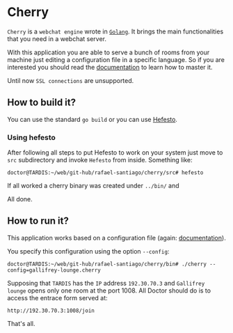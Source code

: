 # Cherry

``Cherry`` is a ``webchat engine`` wrote in [``Golang``](https://github.com/golang/go). It brings the main functionalities that you need in a webchat server.

With this application you are able to serve a bunch of rooms from your machine just editing a configuration file in a specific language.
So if you are interested you should read the [documentation](https://github.com/rafael-santiago/cherry/blob/master/doc/README.md) to learn how to master it.

Until now ``SSL connections`` are unsupported.

## How to build it?

You can use the standard ``go build`` or you can use [Hefesto](https://github.com/rafael-santiago/hefesto).

### Using hefesto

After following all steps to put Hefesto to work on your system just move to ``src`` subdirectory and invoke ``Hefesto`` from
inside. Something like:

```
doctor@TARDIS:~/web/git-hub/rafael-santiago/cherry/src# hefesto
```

If all worked a cherry binary was created under ``../bin/`` and

All done.

## How to run it?

This application works based on a configuration file (again: [documentation](https://github.com/rafael-santiago/cherry/blob/master/doc/README.md)).

You specify this configuration using the option ``--config``:

```
doctor@TARDIS:~/web/git-hub/rafael-santiago/cherry/bin# ./cherry --config=gallifrey-lounge.cherry

```

Supposing that ``TARDIS`` has the ``IP`` address ``192.30.70.3`` and ``Gallifrey lounge`` opens only one room at the port 1008.
All Doctor should do is to access the entrace form served at:

```
http://192.30.70.3:1008/join
```

That's all.
